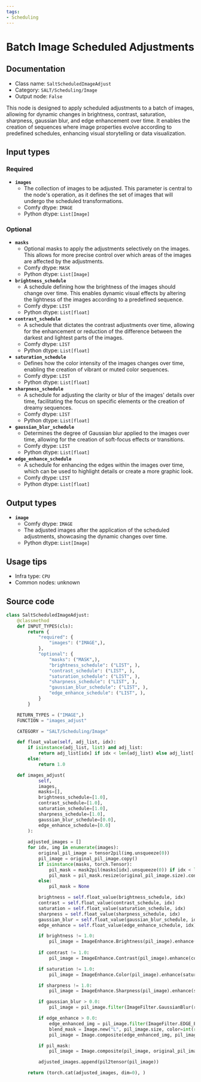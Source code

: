 ```yaml
---
tags:
- Scheduling
---
```


# Batch Image Scheduled Adjustments
## Documentation
- Class name: `SaltScheduledImageAdjust`
- Category: `SALT/Scheduling/Image`
- Output node: `False`

This node is designed to apply scheduled adjustments to a batch of images, allowing for dynamic changes in brightness, contrast, saturation, sharpness, gaussian blur, and edge enhancement over time. It enables the creation of sequences where image properties evolve according to predefined schedules, enhancing visual storytelling or data visualization.
## Input types
### Required
- **`images`**
    - The collection of images to be adjusted. This parameter is central to the node's operation, as it defines the set of images that will undergo the scheduled transformations.
    - Comfy dtype: `IMAGE`
    - Python dtype: `List[Image]`
### Optional
- **`masks`**
    - Optional masks to apply the adjustments selectively on the images. This allows for more precise control over which areas of the images are affected by the adjustments.
    - Comfy dtype: `MASK`
    - Python dtype: `List[Image]`
- **`brightness_schedule`**
    - A schedule defining how the brightness of the images should change over time. This enables dynamic visual effects by altering the lightness of the images according to a predefined sequence.
    - Comfy dtype: `LIST`
    - Python dtype: `List[float]`
- **`contrast_schedule`**
    - A schedule that dictates the contrast adjustments over time, allowing for the enhancement or reduction of the difference between the darkest and lightest parts of the images.
    - Comfy dtype: `LIST`
    - Python dtype: `List[float]`
- **`saturation_schedule`**
    - Defines how the color intensity of the images changes over time, enabling the creation of vibrant or muted color sequences.
    - Comfy dtype: `LIST`
    - Python dtype: `List[float]`
- **`sharpness_schedule`**
    - A schedule for adjusting the clarity or blur of the images' details over time, facilitating the focus on specific elements or the creation of dreamy sequences.
    - Comfy dtype: `LIST`
    - Python dtype: `List[float]`
- **`gaussian_blur_schedule`**
    - Determines the degree of Gaussian blur applied to the images over time, allowing for the creation of soft-focus effects or transitions.
    - Comfy dtype: `LIST`
    - Python dtype: `List[float]`
- **`edge_enhance_schedule`**
    - A schedule for enhancing the edges within the images over time, which can be used to highlight details or create a more graphic look.
    - Comfy dtype: `LIST`
    - Python dtype: `List[float]`
## Output types
- **`image`**
    - Comfy dtype: `IMAGE`
    - The adjusted images after the application of the scheduled adjustments, showcasing the dynamic changes over time.
    - Python dtype: `List[Image]`
## Usage tips
- Infra type: `CPU`
- Common nodes: unknown


## Source code
```python
class SaltScheduledImageAdjust:
    @classmethod
    def INPUT_TYPES(cls):
        return {
            "required": {
                "images": ("IMAGE",),
            },
            "optional": {
                "masks": ("MASK",),
                "brightness_schedule": ("LIST", ),
                "contrast_schedule": ("LIST", ),
                "saturation_schedule": ("LIST", ),
                "sharpness_schedule": ("LIST", ),
                "gaussian_blur_schedule": ("LIST", ),
                "edge_enhance_schedule": ("LIST", ),
            }
        }

    RETURN_TYPES = ("IMAGE",)
    FUNCTION = "images_adjust"

    CATEGORY = "SALT/Scheduling/Image"

    def float_value(self, adj_list, idx):
        if isinstance(adj_list, list) and adj_list:
            return adj_list[idx] if idx < len(adj_list) else adj_list[-1]
        else:
            return 1.0

    def images_adjust(
            self, 
            images, 
            masks=[], 
            brightness_schedule=[1.0], 
            contrast_schedule=[1.0], 
            saturation_schedule=[1.0], 
            sharpness_schedule=[1.0], 
            gaussian_blur_schedule=[0.0], 
            edge_enhance_schedule=[0.0]
        ):
        
        adjusted_images = []
        for idx, img in enumerate(images):
            original_pil_image = tensor2pil(img.unsqueeze(0))
            pil_image = original_pil_image.copy() 
            if isinstance(masks, torch.Tensor):
                pil_mask = mask2pil(masks[idx].unsqueeze(0)) if idx < len(masks) else mask2pil(masks[-1].unsqueeze(0))
                pil_mask = pil_mask.resize(original_pil_image.size).convert('L')
            else:
                pil_mask = None

            brightness = self.float_value(brightness_schedule, idx)
            contrast = self.float_value(contrast_schedule, idx)
            saturation = self.float_value(saturation_schedule, idx)
            sharpness = self.float_value(sharpness_schedule, idx)
            gaussian_blur = self.float_value(gaussian_blur_schedule, idx)
            edge_enhance = self.float_value(edge_enhance_schedule, idx)

            if brightness != 1.0:
                pil_image = ImageEnhance.Brightness(pil_image).enhance(brightness)
            
            if contrast != 1.0:
                pil_image = ImageEnhance.Contrast(pil_image).enhance(contrast)

            if saturation != 1.0:
                pil_image = ImageEnhance.Color(pil_image).enhance(saturation)

            if sharpness != 1.0:
                pil_image = ImageEnhance.Sharpness(pil_image).enhance(sharpness)

            if gaussian_blur > 0.0:
                pil_image = pil_image.filter(ImageFilter.GaussianBlur(radius=gaussian_blur))

            if edge_enhance > 0.0:
                edge_enhanced_img = pil_image.filter(ImageFilter.EDGE_ENHANCE_MORE)
                blend_mask = Image.new("L", pil_image.size, color=int(round(edge_enhance * 255)))
                pil_image = Image.composite(edge_enhanced_img, pil_image, blend_mask)

            if pil_mask:
                pil_image = Image.composite(pil_image, original_pil_image, pil_mask)

            adjusted_images.append(pil2tensor(pil_image))

        return (torch.cat(adjusted_images, dim=0), )

```

